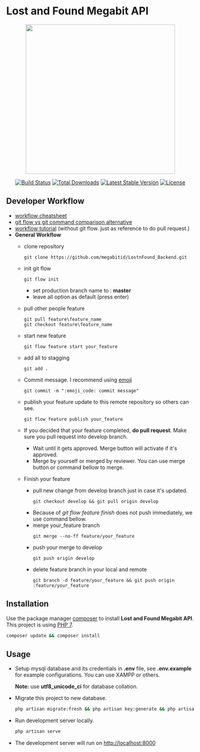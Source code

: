 # Lost and Found Megabit API

<p align="center"><a href="https://laravel.com" target="_blank"><img src="https://raw.githubusercontent.com/laravel/art/master/logo-lockup/5%20SVG/2%20CMYK/1%20Full%20Color/laravel-logolockup-cmyk-red.svg" width="400"></a></p>

<p align="center">
<a href="https://travis-ci.org/laravel/framework"><img src="https://travis-ci.org/laravel/framework.svg" alt="Build Status"></a>
<a href="https://packagist.org/packages/laravel/framework"><img src="https://img.shields.io/packagist/dt/laravel/framework" alt="Total Downloads"></a>
<a href="https://packagist.org/packages/laravel/framework"><img src="https://img.shields.io/packagist/v/laravel/framework" alt="Latest Stable Version"></a>
<a href="https://packagist.org/packages/laravel/framework"><img src="https://img.shields.io/packagist/l/laravel/framework" alt="License"></a>
</p>


## Developer Workflow
   * [workflow cheatsheet](https://danielkummer.github.io/git-flow-cheatsheet/index.html)
   * [git flow vs git command comparison alternative](https://gist.github.com/JamesMGreene/cdd0ac49f90c987e45ac)
   * [workflow tutorial](https://youtu.be/8fx-EaOUK2E) (without git flow. just as reference to do pull request.)
   * **General Workflow**
     * clone repository
       ```
       git clone https://github.com/megabitid/LostnFound_Backend.git
       ```
     * init git flow
       ```
       git flow init
       ```
       * set production branch name to : **master**
       * leave all option as default (press enter)
     
     * pull other people feature
       ```
       git pull feature\feature_name
       git checkout feature\feature_name
       ```
     
     * start new feature
       ```
       git flow feature start your_feature
       ```
     
     * add all to stagging
       ```
       git add .
       ```

     * Commit message. I recommend using [emoji](https://gist.github.com/parmentf/035de27d6ed1dce0b36a)
       ```
       git commit -m ":emoji_code: commit message"
       ```

     * publish your feature update to this remote repository so others can see.
       ```
       git flow feature publish your_feature
       ```

     * If you decided that your feature completed, **do pull request**. Make sure you pull request into develop branch.
       * Wait until it gets approved. Merge button will activate if it's approved.
       * Merge by yourself or merged by reviewer. You can use merge button or command bellow to merge.
     
     * Finish your feature
       * pull new change from develop branch just in case it's updated.
         ```
         git checkout develop && git pull origin develop
         ```
       * Because of _git flow feature finish_ does not push immediately, we use command bellow.
       * merge your_feature branch
         ```
         git merge --no-ff feature/your_feature
         ```
       * push your merge to develop
         ```
         git push origin develop
         ```
       * delete feature branch in your local and remote
         ```
         git branch -d feature/your_feature && git push origin :feature/your_feature
         ```

## Installation

Use the package manager [composer](https://getcomposer.org/download/) to install **Lost and Found Megabit API**. This project is using [PHP 7](https://www.php.net/downloads.php/).

```bash
composer update && composer install
```

## Usage
* Setup mysql database and its credentials in **.env** file, see **.env.example** for example configurations. You can use XAMPP or others. 

  **Note:** use **utf8_unicode_ci** for database collation.
  
* Migrate this project to new database. 
  ```bash
  php artisan migrate:fresh && php artisan key:generate && php artisan jwt:secret -f && php artisan config:cache
  ```
* Run development server locally.
  ```bash
  php artisan serve
  ```
* The development server will run on [http://localhost:8000](http://localhost:8000)
